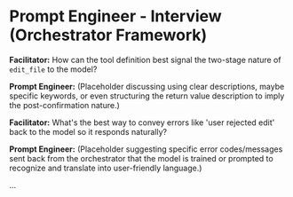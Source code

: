 # Prompt Engineer - Interview (Orchestrator Framework)

**Facilitator:** How can the tool definition best signal the two-stage nature of `edit_file` to the model?

**Prompt Engineer:** (Placeholder discussing using clear descriptions, maybe specific keywords, or even structuring the return value description to imply the post-confirmation nature.)

**Facilitator:** What's the best way to convey errors like 'user rejected edit' back to the model so it responds naturally?

**Prompt Engineer:** (Placeholder suggesting specific error codes/messages sent back from the orchestrator that the model is trained or prompted to recognize and translate into user-friendly language.)

... 